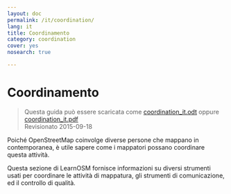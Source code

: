 ```yaml
---
layout: doc
permalink: /it/coordination/
lang: it
title: Coordinamento
category: coordination
cover: yes
nosearch: true

---
```


Coordinamento
============

> Questa guida può essere scaricata come [coordination_it.odt](/files/coordination_it.odt) oppure [coordination_it.pdf](/files/coordination_it.pdf)  
> Revisionato 2015-09-18

Poiché OpenStreetMap coinvolge diverse persone che mappano in contemporanea, è
utile sapere come i mappatori possano coordinare questa attività.

Questa sezione di LearnOSM fornisce informazioni su diversi strumenti
usati per coordinare le attività di mappatura, gli strumenti di comunicazione,
ed il controllo di qualità.